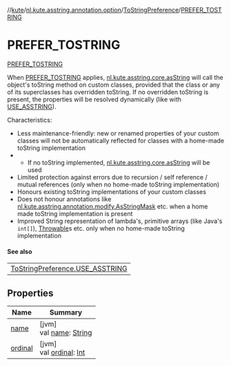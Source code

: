 //[kute](../../../../index.md)/[nl.kute.asstring.annotation.option](../../index.md)/[ToStringPreference](../index.md)/[PREFER_TOSTRING](index.md)

# PREFER_TOSTRING

[PREFER_TOSTRING](index.md)

When [PREFER_TOSTRING](index.md) applies, [nl.kute.asstring.core.asString](../../../nl.kute.asstring.core/as-string.md) will call the object's toString method on custom classes, provided that the class or any of its superclasses has overridden toString. If no overridden toString is present, the properties will be resolved dynamically (like with [USE_ASSTRING](../-u-s-e_-a-s-s-t-r-i-n-g/index.md)).

Characteristics:

- 
   Less maintenance-friendly: new or renamed properties of your custom classes will not be automatically reflected for classes with a home-made toString implementation
- - 
      If no toString implemented, [nl.kute.asstring.core.asString](../../../nl.kute.asstring.core/as-string.md) will be used
- 
   Limited protection against errors due to recursion / self reference / mutual references (only when no home-made toString implementation)
- 
   Honours existing toString implementations of your custom classes
- 
   Does not honour annotations like [nl.kute.asstring.annotation.modify.AsStringMask](../../../nl.kute.asstring.annotation.modify/-as-string-mask/index.md) etc. when a home made toString implementation is present
- 
   Improved String representation of lambda's, primitive arrays (like Java's `int[]`), [Throwable](https://kotlinlang.org/api/latest/jvm/stdlib/kotlin/-throwable/index.html)s etc. only when no home-made toString implementation

#### See also

| |
|---|
| [ToStringPreference.USE_ASSTRING](../-u-s-e_-a-s-s-t-r-i-n-g/index.md) |

## Properties

| Name | Summary |
|---|---|
| [name](../../../nl.kute.hashing/-digest-method/-m-d5/index.md#-372974862%2FProperties%2F-1216412040) | [jvm]<br>val [name](../../../nl.kute.hashing/-digest-method/-m-d5/index.md#-372974862%2FProperties%2F-1216412040): [String](https://kotlinlang.org/api/latest/jvm/stdlib/kotlin/-string/index.html) |
| [ordinal](../../../nl.kute.hashing/-digest-method/-m-d5/index.md#-739389684%2FProperties%2F-1216412040) | [jvm]<br>val [ordinal](../../../nl.kute.hashing/-digest-method/-m-d5/index.md#-739389684%2FProperties%2F-1216412040): [Int](https://kotlinlang.org/api/latest/jvm/stdlib/kotlin/-int/index.html) |
